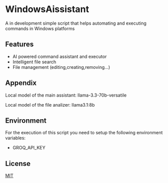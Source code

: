
# WindowsAissistant

A in development simple script that helps automating and executing commands in Windows platforms


## Features

- AI powered command assistant and executor
- Intelligent file search
- File management (editing,creating,removing...)


## Appendix

Local model of the main assistant: llama-3.3-70b-versatile

Local model of the file analizer: llama3.1:8b

## Environment

For the execution of this script you need to setup the following environment variables:

- GROQ_API_KEY




## License

[MIT](https://choosealicense.com/licenses/mit/)

